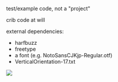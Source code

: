 test/example code, not a "project"

crib code at will

external dependencies:
* harfbuzz
* freetype
* a font (e.g. NotoSansCJKjp-Regular.otf)
* VerticalOrientation-17.txt

![](https://i.imgur.com/UfIPHR4.png)
